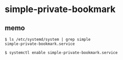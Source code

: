 # simple-private-bookmark

## memo

```
$ ls /etc/systemd/system | grep simple
simple-private-bookmark.service

$ systemctl enable simple-private-bookmark.service
```
